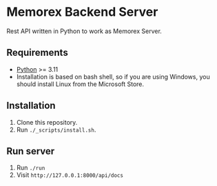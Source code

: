 # Memorex Backend Server

Rest API written in Python to work as Memorex Server.


## Requirements

- [Python] >= 3.11
- Installation is based on bash shell, so if you are using Windows, you should install Linux from the Microsoft Store.


## Installation

1. Clone this repository.
2. Run `./_scripts/install.sh`.


## Run server

1. Run `./run`
1. Visit `http://127.0.0.1:8000/api/docs`

[Python]: <https://www.python.org/downloads/>